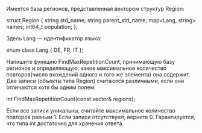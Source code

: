 Имеется база регионов, представленная вектором структур Region:

struct Region {
  string std_name;
  string parent_std_name;
  map<Lang, string> names;
  int64_t population;
};

Здесь Lang — идентификатор языка:

enum class Lang {
  DE, FR, IT
};

Напишите функцию FindMaxRepetitionCount, принимающую базу регионов и определяющую, какое максимальное количество повторов(число вхождений одного и того же элемента) она содержит. Две записи (объекты типа Region) считаются различными, если они отличаются хотя бы одним полем.

int FindMaxRepetitionCount(const vector<Region>& regions);

Если все записи уникальны, считайте максимальное количество повторов равным 1. Если записи отсутствуют, верните 0. Гарантируется, что типа int достаточно для хранения ответа.
